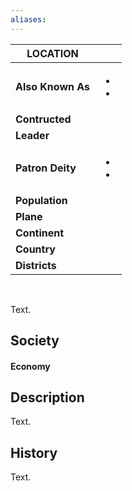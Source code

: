 ```yaml
---
aliases:
---
```


| LOCATION          |                   |
| ----------------- | ----------------- |
| **Also Known As** | <ul><li><li></ul> |
| **Contructed**    |                   |
| **Leader**        |                   |
| **Patron Deity**  | <ul><li><li></ul> |
| **Population**    |                   |
| **Plane**         |                   |
| **Continent**     |                   |
| **Country**       |                   |
| **Districts**     |                   |

<br>

Text.

## Society

#### Economy


## Description
Text.

## History
Text.